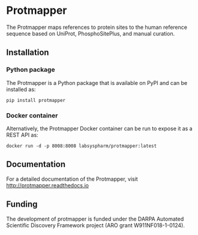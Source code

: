 # Protmapper
The Protmapper maps references to protein sites to the human reference
sequence based on UniProt, PhosphoSitePlus, and manual curation.


## Installation

### Python package
The Protmapper is a Python package that is available on PyPI and can be
installed as:

```
pip install protmapper
```

### Docker container
Alternatively, the Protmapper Docker container can be run to expose it as
a REST API as:

```
docker run -d -p 8008:8008 labsyspharm/protmapper:latest
```

## Documentation
For a detailed documentation of the Protmapper, visit http://protmapper.readthedocs.io

## Funding
The development of protmapper is funded under the DARPA Automated Scientific Discovery Framework project (ARO grant W911NF018-1-0124).

